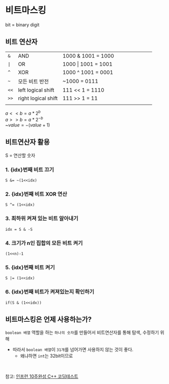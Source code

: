# 비트마스킹
bit = binary digit
## 비트 연산자
|    |                     |                    |   |   |   |   |   |   |   |
|----|---------------------|--------------------|---|---|---|---|---|---|---|
| `&`  | AND                 | 1000 & 1001 = 1000 |   |   |   |   |   |   |   |
| `\|`  | OR                  | 1000 \| 1001 = 1001 |   |   |   |   |   |   |   |
| `^`  | XOR                 | 1000 ^ 1001 = 0001 |   |   |   |   |   |   |   |
| `~`  | 모든 비트 반전            | ~1000 = 0111       |   |   |   |   |   |   |   |
| `<<` | left logical shift  | 111 << 1 = 1110    |   |   |   |   |   |   |   |
| `>>` | right logical shift | 111 >> 1 = 11      |   |   |   |   |   |   |   |
|    |                     |                    |   |   |   |   |   |   |   |


$a<<b = a*2^b$ </br>
$a>>b = a*2^{-b}$ </br>
~$value=-(value+1)$

## 비트연산자 활용
S = 연산할 숫자
### 1. {idx}번째 비트 끄기
`S &= ~(1<<idx)`
### 2. {idx}번째 비트 XOR 연산
`S ^= (1<<idx)`
### 3. 최하위 켜져 있는 비트 알아내기
`idx = S & -S`
### 4. 크기가 n인 집합의 모든 비트 켜기
`(1<<n)-1`
### 5. {idx}번째 비트 켜기
`S |= (1<<idx)`
### 6. {idx}번째 비트가 켜져있는지 확인하기
`if(S & (1<<idx))`

## 비트마스킹은 언제 사용하는가?
`boolean 배열` 역할을 하는 `하나의 숫자`를 만들어서 비트연산자를 통해 탐색, 수정하기 위해
- 따라서 `boolean 배열`이 `31개`를 넘어가면 사용하지 않는 것이 좋다.
  - 왜냐하면 `int`는 32bit이므로


</br>

참고: [인프런 10주완성 C++ 코딩테스트](https://www.inflearn.com/course/10%EC%A3%BC%EC%99%84%EC%84%B1-%EC%BD%94%EB%94%A9%ED%85%8C%EC%8A%A4%ED%8A%B8-%ED%81%B0%EB%8F%8C/dashboard)